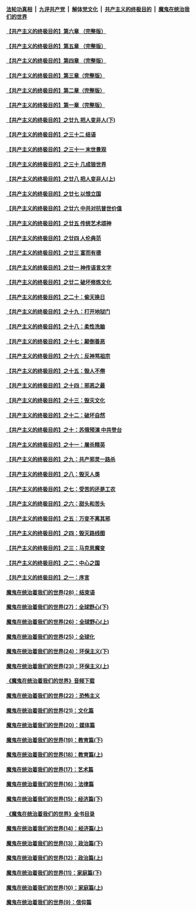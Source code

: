 ####  [法轮功真相](../../../../basic/blob/master/README.md?t=05132131) &nbsp;|&nbsp; [九评共产党](../../../../9ping.md/blob/master/README.md?t=05132131) &nbsp;|&nbsp; [解体党文化](../../../../jtdwh.md/blob/master/README.md?t=05132131)  &nbsp;|&nbsp; [共产主义的终极目的](../../../../gczydzjmd.md/blob/master/README.md?t=05132131) &nbsp;|&nbsp; [魔鬼在统治我们的世界](../../../../mgztzwmdsj.md/blob/master/README.md?t=05132131) 

#### [【共产主义的终极目的】第六章 （完整版）](../pages/nsc422/n11428913.md?t=05132131) 

#### [【共产主义的终极目的】第五章 （完整版）](../pages/nsc422/n11428912.md?t=05132131) 

#### [【共产主义的终极目的】第四章 （完整版）](../pages/nsc422/n11428907.md?t=05132131) 

#### [【共产主义的终极目的】第三章（完整版）](../pages/nsc422/n11428848.md?t=05132131) 

#### [【共产主义的终极目的】第二章（完整版）](../pages/nsc422/n11428831.md?t=05132131) 

#### [【共产主义的终极目的】第一章（完整版）](../pages/nsc422/n11417651.md?t=05132131) 

#### [【共产主义的终极目的】之廿九 把人变非人(下)](../pages/nsc422/n11344140.md?t=05132131) 

#### [【共产主义的终极目的】之三十二 结语](../pages/nsc422/n11360535.md?t=05132131) 

#### [【共产主义的终极目的】之三十一 末世景观](../pages/nsc422/n11351129.md?t=05132131) 

#### [【共产主义的终极目的】之三十 几成狼世界](../pages/nsc422/n11348280.md?t=05132131) 

#### [【共产主义的终极目的】之廿八 把人变非人(上)](../pages/nsc422/n11340492.md?t=05132131) 

#### [【共产主义的终极目的】之廿七 以恨立国](../pages/nsc422/n11336944.md?t=05132131) 

#### [【共产主义的终极目的】之廿六 中共对抗普世价值](../pages/nsc422/n11324785.md?t=05132131) 

#### [【共产主义的终极目的】之廿五 传统艺术颂神](../pages/nsc422/n11296396.md?t=05132131) 

#### [【共产主义的终极目的】之廿四 人伦典范](../pages/nsc422/n11296397.md?t=05132131) 

#### [【共产主义的终极目的】之廿三 富而有德](../pages/nsc422/n11283598.md?t=05132131) 

#### [【共产主义的终极目的】之廿一 神传语言文字](../pages/nsc422/n11263265.md?t=05132131) 

#### [【共产主义的终极目的】之廿二 破坏修炼文化](../pages/nsc422/n11245728.md?t=05132131) 

#### [【共产主义的终极目的】之二十：偷天换日](../pages/nsc422/n11238846.md?t=05132131) 

#### [【共产主义的终极目的】之十九：打开地狱门](../pages/nsc422/n11206376.md?t=05132131) 

#### [【共产主义的终极目的】之十八：柔性洗脑](../pages/nsc422/n11199994.md?t=05132131) 

#### [【共产主义的终极目的】之十七：颠倒善恶](../pages/nsc422/n11179782.md?t=05132131) 

#### [【共产主义的终极目的】之十六：反神骂祖宗](../pages/nsc422/n11166798.md?t=05132131) 

#### [【共产主义的终极目的】之十五：毁人不倦](../pages/nsc422/n11166792.md?t=05132131) 

#### [【共产主义的终极目的】之十四：邪恶之最](../pages/nsc422/n11150249.md?t=05132131) 

#### [【共产主义的终极目的】之十三：毁灭文化](../pages/nsc422/n11135227.md?t=05132131) 

#### [【共产主义的终极目的】之十二：破坏自然](../pages/nsc422/n11135214.md?t=05132131) 

#### [【共产主义的终极目的】之十：苏俄预演 中共登台](../pages/nsc422/n11118424.md?t=05132131) 

#### [【共产主义的终极目的】之十一：屠杀精英](../pages/nsc422/n11118442.md?t=05132131) 

#### [【共产主义的终极目的】之九：共产邪灵一路杀](../pages/nsc422/n11114139.md?t=05132131) 

#### [【共产主义的终极目的】之八：毁灭人类](../pages/nsc422/n11108503.md?t=05132131) 

#### [【共产主义的终极目的】之七：受苦的还是工农](../pages/nsc422/n11101809.md?t=05132131) 

#### [【共产主义的终极目的】之六：甜头和苦头](../pages/nsc422/n11096971.md?t=05132131) 

#### [【共产主义的终极目的】之五：万变不离其邪](../pages/nsc422/n11091285.md?t=05132131) 

#### [【共产主义的终极目的】之四：毁灭路线图](../pages/nsc422/n11086284.md?t=05132131) 

#### [【共产主义的终极目的】之三：马克思魔变](../pages/nsc422/n11061941.md?t=05132131) 

#### [【共产主义的终极目的】之二：中心之国](../pages/nsc422/n11047728.md?t=05132131) 

#### [【共产主义的终极目的】之一：序言](../pages/nsc422/n11086077.md?t=05132131) 

#### [魔鬼在统治着我们的世界(28)：结束语](../pages/nsc422/n10936246.md?t=05132131) 

#### [魔鬼在统治着我们的世界(27)：全球野心(下)](../pages/nsc422/n10928319.md?t=05132131) 

#### [魔鬼在统治着我们的世界(26)：全球野心(上)](../pages/nsc422/n10900318.md?t=05132131) 

#### [魔鬼在统治着我们的世界(25)：全球化](../pages/nsc422/n10788205.md?t=05132131) 

#### [魔鬼在统治着我们的世界(24)：环保主义(下)](../pages/nsc422/n10695307.md?t=05132131) 

#### [魔鬼在统治着我们的世界(23)：环保主义(上)](../pages/nsc422/n10688613.md?t=05132131) 

#### [《魔鬼在统治着我们的世界》音频下载](../pages/nsc422/n10635553.md?t=05132131) 

#### [魔鬼在统治着我们的世界(22)：恐怖主义](../pages/nsc422/n10614727.md?t=05132131) 

#### [魔鬼在统治着我们的世界(21)：文化篇](../pages/nsc422/n10597706.md?t=05132131) 

#### [魔鬼在统治着我们的世界(20)：媒体篇](../pages/nsc422/n10586579.md?t=05132131) 

#### [魔鬼在统治着我们的世界(19)：教育篇(下)](../pages/nsc422/n10564808.md?t=05132131) 

#### [魔鬼在统治着我们的世界(18)：教育篇(上)](../pages/nsc422/n10526970.md?t=05132131) 

#### [魔鬼在统治着我们的世界(17)：艺术篇](../pages/nsc422/n10499093.md?t=05132131) 

#### [魔鬼在统治着我们的世界(16)：法律篇](../pages/nsc422/n10485969.md?t=05132131) 

#### [魔鬼在统治着我们的世界(15)：经济篇(下)](../pages/nsc422/n10469975.md?t=05132131) 

#### [《魔鬼在统治着我们的世界》全书目录](../pages/nsc422/n10464261.md?t=05132131) 

#### [魔鬼在统治着我们的世界(14)：经济篇(上)](../pages/nsc422/n10457370.md?t=05132131) 

#### [魔鬼在统治着我们的世界(13)：政治篇(下)](../pages/nsc422/n10448270.md?t=05132131) 

#### [魔鬼在统治着我们的世界(12)：政治篇(上)](../pages/nsc422/n10444576.md?t=05132131) 

#### [魔鬼在统治着我们的世界(11)：家庭篇(下)](../pages/nsc422/n10440961.md?t=05132131) 

#### [魔鬼在统治着我们的世界(10)：家庭篇(上)](../pages/nsc422/n10435448.md?t=05132131) 

#### [魔鬼在统治着我们的世界(9)：信仰篇](../pages/nsc422/n10432159.md?t=05132131) 

